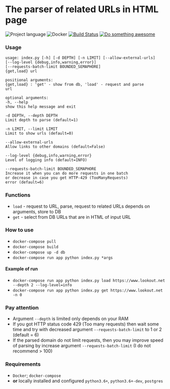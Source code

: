 # The parser of related URLs in HTML page

![Project language][badge_language]
![Docker][badge_docker]
[![Build Status][badge_build]][link_build]
[![Do something awesome][badge_use_template]][use_this_repo_template]

### Usage

```
usage: index.py [-h] [-d DEPTH] [-n LIMIT] [--allow-external-urls]
[--log-level {debug,info,warning,error}]
[--requests-batch-limit BOUNDED_SEMAPHORE]
{get,load} url

positional arguments:
{get,load} : 'get' - show from db, 'load' - request and parse
url

optional arguments:
-h, --help
show this help message and exit

-d DEPTH, --depth DEPTH
Limit depth to parse (default=1)

-n LIMIT, --limit LIMIT
Limit to show urls (default=0)

--allow-external-urls
Allow links to other domains (default=False)

--log-level {debug,info,warning,error}
Level of logging info (default=INFO)

--requests-batch-limit BOUNDED_SEMAPHORE
Increase it when you can do more requests in one batch
or decrease in case you get HTTP-429 (TooManyRequests)
error (default=6)
```

### Functions
- `load` - request to URL, parse, request to related URLs depends on arguments, store to DB
- `get` - select from DB URLs that are in HTML of input URL

### How to use
- `docker-compose pull`
- `docker-compose build`
- `docker-compose up -d db`
- `docker-compose run app python index.py *args`

#### Example of run
- `docker-compose run app python index.py load https://www.lookout.net --depth 2 --log-level=info`
- `docker-compose run app python index.py get https://www.lookout.net -n 0`

### Pay attention
- Argument `--depth` is limited only depends on your RAM
- If you got HTTP status code 429 (Too many requests) then wait some time and try with decreased argument `--requests-batch-limit` to 1 or 2 (default = 6)
- If the parsed domain do not limit requests, then you may improve speed of parsing by increase argument `--requests-batch-limit` (I do not recommend > 100) 

### Requirements
- `Docker`; `docker-compose`
- **or** locally installed and configured `python3.6+`, `python3.6+-dev`, `postgres`

[badge_build]:https://github.com/avtocod/python-developer-test-task/workflows/CI/badge.svg
[badge_language]:https://img.shields.io/badge/python-3-yellow?longCache=true
[badge_docker]:https://img.shields.io/badge/docker-enable-blue?longCache=true
[badge_use_template]:https://img.shields.io/badge/start-this_template_using-success.svg?longCache=true
[link_build]:https://github.com/avtocod/python-developer-test-task/actions
[link_create_issue]:https://github.com/avtocod/python-developer-test-task/issues/new
[use_this_repo_template]:https://github.com/avtocod/python-developer-test-task/generate
